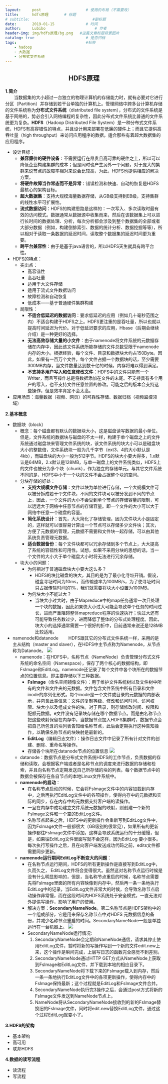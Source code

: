 ```yaml
---
layout:     post   				    # 使用的布局（不需要改）
title:      hdfs原理 	     # 标题 
# subtitle:                            #副标题
date:       2019-01-15 				# 时间
author:     Lubibo 						# 作者
header-img: img/hdfs原理/bg.png	#这篇文章标题背景图片
catalog: true 						# 是否归档
tags:								#标签
    - hadoop
    - 大数据
    - 分布式文件系统
---
```

## <center> HDFS原理
**1.简介**<br>
&emsp;&emsp;当数据集的大小超过一台独立的物理计算机的存储能力时，就有必要对它进行分区（Partition）并存储到若干台单独的计算机上。管理网络中跨多台计算机存储的文件系统称为**分布式文件系统**（distributed file system），分布式的文件系统是基于网络的，势必会引入网络编程的复杂性，因此分布式文件系统比普通的文件系统更为复杂。**HDFS**（Hadoop Distributed File System）是一种分布式文件系统，HDFS有高容错性的特点，并且设计用来部署在低廉的硬件上；而且它提供高吞吐量（high throughput）来访问应用程序的数据，适合那些有着超大数据集的应用程序。
- 设计目标：
  - **兼容廉价的硬件设备**：不需要运行在昂贵且高可靠的硬件之上，所以可以降低企业构建集群的成本；但是同时也产生另外一个问题，对于庞大的集群来说节点的故障率相对来说会比较高，为此，HDFS也提供相应的解决方案。
  - **将硬件故障当作常态而不是异常**：错误检测和快速、自动的恢复是HDFS最核心的架构目标。
  - **超大数据集**：支持大规模海量数据存储，从GB级支持到EB级，支持集群的线性水平可扩展性。
  - **流式数据访问**：HDFS的构建思路是这样的：一次写入、多次读取时最有效的访问模式。数据通常从数据源中收集而来，然后在该数据集上可以进行长时间的数据处理、分析，每次分析都会涉及到整个数据集的全部或者大部分数据（例如，构建倒排索引、数据的统计分析、数据挖掘等等），所以相对于读取一条数据的延迟时间，读取整个数据集的延迟时间更为重要。
  - **跨平台兼容性**：由于是基于java语言的，所以HDFS天生就具有跨平台性。
- HDFS的特点：
    - 突出点：
      - 高容错性
      - 高吞吐量
      - 适用于大文件存储
      - 适用于流式文件数据访问
      - 故障检测和自动恢复
      - 低成本——基于普通硬件集群构建
    - 局限性：
      - **不适合低延迟的数据访问**：要求低延迟的应用（例如几十毫秒范围之内）不适合构建于HDFS之上。HDFS更注重的是吞吐量，所以也就以提高时间延迟为代价。对于低延迟要求的应用，Hbase（后期会继续介绍）是一种更好的选择。
      - **无法高效存储大量的小文件**：由于namenode将文件系统的元数据存储在内存中，因此该文件系统所能存储的文件总数受限于namenode内存的大小。根据经验，每个文件、目录和数据块大约占150Byte。因此，如果有一百万个文件，每个文件占据一个数据块的话，至少需要300MB内存，当文件数量达到数十亿的时候，内存将难以得到满足。
      - **不支持多用户写入和任意修改文件**：HDFS中的文件只能有一个Writer，而且写操作总是将数据添加在文件的末尾。不支持具有多个用户的写入，也不支持文件任意位置的修改。可能之后的版本会支持这些操作，但是效率肯定不会太高。
- 应用场景：海量数据（视频、网页）的可靠性存储、数据归档（视频监控领域）

**2.基本概念**
- 数据块（block）
  - 概念：每个磁盘都有默认的数据块大小，这是磁盘读写数据的最小单位。但是，文件系统的数据块与磁盘的不太一样，构建于单个磁盘之上的文件系统通过磁盘块来管理文件系统的块，该文件系统的块大小可以是磁盘块大小的整数倍，文件系统块一般为几千字节（ext3、4的大小默认是4kb），而磁盘块的大小一般为512字节。HDFS的块大小要大得多，1.x默认是64MB，2.x默认是128MB，与单一磁盘上的文件系统类似，HDFS上的文件也被分为多个块（chunk），作为独立的存储单元。与其它文件系统不同的是，HDFS中小于一个块的文件不会占据整个块的空间。
  - 分块存储的好处：
    - **支持大规模文件存储**：文件以块为单位进行存储，一个大规模文件可以被分拆成若干个文件块，不同的文件块可以被分发到不同的节点上，因此，一个文件的大小不会受到单个节点的存储容量的限制，可以远远大于网络中任意节点的存储容量。即一个文件的大小可以大于网络中任意一个磁盘的容量。
    - **简化系统设计**：首先，大大简化了存储管理，因为文件块大小是固定的，这样就可以很容易计算出一个节点可以存储多少文件块；其次，方便了元数据的管理，元数据不需要和文件块一起存储，可以由其他系统负责管理元数据。
    - **适合数据备份**：每个文件块都可以冗余存储到多个节点上，大大提高了系统的容错性和可用性。试想，如果不采用分块的思想的话，当一个文件的大小大于单个磁盘大小时将无法进行冗余存储。
  - 块大小的问题：
    - 为何相对于普通磁盘块大小要大这么多？
      - HDFS的块比磁盘的块大，其目的是为了最小化寻址开销。假设，磁盘寻址时间为10ms，而传输速率为100MB/s，为了使寻址时间只占据传输时间的1%，我们就需要将块大小设置为100MB。
    - 为何块大小不能过大？
      - 当块大小过大时，由于Mapreduce中的map任务通常一次只处理一个块的数据，因此如果快大小过大可能会导致单个任务的时间过长，进而严重阻碍整体mapreduce程序的快速执行；快过大还有可能导致任务数过少，进而降低了整体的分布式处理程度。因此，块大小的选择通常需要一个很好的折中，目前通常来说还是128MB比较适用。
- namenode和datanode
&emsp;&emsp;HDFS跟其它的分布式文件系统一样，采用的是主从结构（master and slaver），在HDFS中主节点称为Namenode，从节点称为Datanode。
![](../img/hdfs原理/namenode和datanode.jpg)
  - namenode：在HDFS中，名称节点（NameNode）负责管理分布式文件系统的命名空间（Namespace），保存了两个核心的数据结构，即FsImage和EditLog。namenode还记录了每个文件中各个块所在的数据节点的位置信息。即主要存储以下三种数据。
    - **FsImage**（命名空间镜像文件）：用于维护文件系统树以及文件树中所有的文件和文件夹的元数据。文件包含文件系统中所有目录和文件inode的序列化形式。每个inode是一个文件或目录的元数据的内部表示，并包含此类信息：文件的复制等级、修改和访问时间、访问权限、块大小以及组成文件的块。对于目录，则存储修改时间、权限和配额元数据。e文件没有记录块存储在哪个数据节点。而是由名称节点把这些映射保留在内存中，当数据节点加入HDFS集群时，数据节点会把自己所包含的块列表告知给名称节点，此后会定期执行这种告知操作，以确保名称节点的块映射是最新的。
    - **EditLog**（编辑日志文件）：操作日志文件中记录了所有针对文件的创建、删除、重命名等操作。
    - 存储各个块所在datanode节点的位置信息
    ![](../img/hdfs原理/fsimage和editlog.jpg)
  - datanode：数据节点是分布式文件系统HDFS的工作节点，负责数据的存储和读取，会根据客户端或者是名称节点的调度来进行数据的存储和检索，并且向名称节点定期发送自己所存储的块的列表。每个数据节点中的数据会被保存在各自节点的本地Linux文件系统中。
  - **namenode的启动**：
    - 在名称节点启动的时候，它会将FsImage文件中的内容加载到内存中，之后再执行EditLog文件中的各项操作，使得内存中的元数据和实际的同步，存在内存中的元数据支持客户端的读操作。
    - 一旦在内存中成功建立文件系统元数据的映射，则创建一个新的FsImage文件和一个空的EditLog文件。
    - 名称节点起来之后，HDFS中的更新操作会重新写到EditLog文件中，因为FsImage文件一般都很大（GB级别的很常见），如果所有的更新操作都往FsImage文件中添加，这样会导致系统运行的十分缓慢，但是，如果往EditLog文件里面写就不会这样，因为EditLog 要小很多。每次执行写操作之后，且在向客户端发送成功代码之前，edits文件都需要同步更新。
  - **namenode运行期间EditLog不断变大的问题**：
    - 在名称节点运行期间，HDFS的所有更新操作是直接写到EditLog中，久而久之， EditLog文件将会变得很大。虽然这对名称节点运行时候是没有什么明显影响的，但是，当名称节点重启的时候，名称节点需要先将FsImage里面的所有内容映像到内存中，然后再一条一条地执行EditLog中的记录，当EditLog文件非常大的时候，会导致名称节点启动操作非常慢，而在这段时间内HDFS系统处于安全模式，一直无法对外提供写操作，影响了用户的使用。
    - 解决方案：**SecondaryNameNode**。第二名称节点是HDFS架构中的一个组成部分，它是用来保存名称节点中对HDFS 元数据信息的备份，并减少名称节点重启的时间。SecondaryNameNode一般是单独运行在一台机器上。
    ![](../img/hdfs原理/secondary&#32;namenode.jpg)
    - SecondaryNameNode运行情况:
      1. SecondaryNameNode会定期和NameNode通信，请求其停止使用EditLog文件，暂时将新的写操作写到一个新的文件edit.new上来，这个操作是瞬间完成，上层写日志的函数完全感觉不到差别。
      2. SecondaryNameNode通过HTTP GET方式从NameNode上获取到FsImage和EditLog文件，并下载到本地的相应目录下。
      3. SecondaryNameNode将下载下来的FsImage载入到内存，然后一条一条地执行EditLog文件中的各项更新操作，使得内存中的FsImage保持最新；这个过程就是EditLog和FsImage文件合并。
      4. SecondaryNameNode执行完3操作之后，会通过post方式将新的FsImage文件发送到NameNode节点上。
      5. NameNode将从SecondaryNameNode接收到的新的FsImage替换旧的FsImage文件，同时将edit.new替换EditLog文件，通过这个过程EditLog就变小了。

**3.HDFS的架构**
- 基本架构
- 高可用
- 联邦HDFS

**4.数据的读写流程**
- 读流程
- 写流程